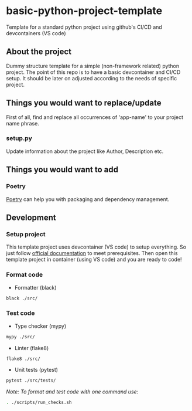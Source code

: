 # basic-python-project-template
Template for a standard python project using github's CI/CD and devcontainers (VS code)

## About the project
Dummy structure template for a simple (non-framework related) python project. The point of this repo is to have a basic devcontainer and CI/CD setup. It should be later on adjusted according to the needs of specific project.

## Things you would want to replace/update

First of all, find and replace all occurrences of 'app-name' to your project name phrase.

### setup.py

Update information about the project like Author, Description etc.

<!-- Linter/Formatter/Tests--->

## Things you would want to add

### Poetry

[Poetry](https://python-poetry.org/) can help you with packaging and dependency management.

<!-- ### CI/CD

#### Linter -->


## Development

### Setup project

This template project uses devcontainer (VS code) to setup everything. So just follow [official documentation](https://code.visualstudio.com/docs/devcontainers/tutorial) to meet prerequisites. Then open this template project in container (using VS code) and you are ready to code!

### Format code

* Formatter (black)
```sh
black ./src/
```

### Test code

* Type checker (mypy)
```sh
mypy ./src/
```

* Linter (flake8)
```sh
flake8 ./src/
```

* Unit tests (pytest)
```sh
pytest ./src/tests/
```

*Note: To format and test code with one command use:*
```sh
. ./scripts/run_checks.sh
```
